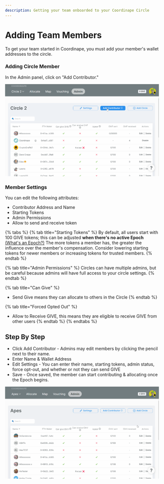 ```yaml
---
description: Getting your team onboarded to your Coordinape Circle
---
```


# Adding Team Members

To get your team started in Coordinape, you must add your member's wallet addresses to the circle.

### Adding Circle Member

In the Admin panel, click on "Add Contributor."

![](<../../.gitbook/assets/Add Contributor (1) (1).gif>)

### Member Settings

You can edit the following attributes:

* Contributor Address and Name
* Starting Tokens
* Admin Permissions
* Allow to send and receive token

{% tabs %}
{% tab title="Starting Tokens" %}
By default, all users start with 100 GIVE tokens; this can be adjusted **when there's no active Epoch** [(What's an Epoch?)](../get-started/new-coordinape-admins/start-an-epoch.md) The more tokens a member has, the greater the influence over the member's compensation. Consider lowering starting tokens for newer members or increasing tokens for trusted members.
{% endtab %}

{% tab title="Admin Permissions" %}
Circles can have multiple admins, but be careful because admins will have full access to your circle settings.
{% endtab %}

{% tab title="Can Give" %}
* Send Give means they can allocate to others in the Circle
{% endtab %}

{% tab title="Forced Opted Out" %}
* Allow to Receive GIVE, this means they are eligible to receive GIVE from other users
{% endtab %}
{% endtabs %}

## Step By Step

* Click Add Contributor - Admins may edit members by clicking the pencil next to their name.
* Enter Name & Wallet Address
* Edit Settings - You can enter their name, starting tokens, admin status, force opt-out, and whether or not they can send GIVE
* Save - Once saved, the member can start contributing & allocating once the Epoch begins.

![Contributor Settings](<../../.gitbook/assets/Edit Contributor.gif>)
